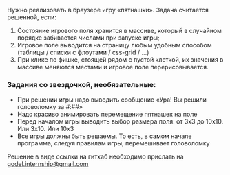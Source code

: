 Нужно реализовать в браузере игру «пятнашки». Задача считается решенной, если:
1. Состояние игрового поля хранится в массиве, который в случайном порядке забивается числами при запуске игры;
2. Игровое поле выводится на страницу любым удобным способом (таблицы / списки с флоутами / css-grid / ...)
3. При клике по фишке, стоящей рядом с пустой клеткой, их значения в массиве меняются местами и игровое поле перерисовывается.

### Задания со звездочкой, необязательные:
* При решении игры надо выводить сообщение «Ура! Вы решили головоломку за #:##»
* Надо красиво анимировать перемещение пятнашек на поле
* Перед началом игры выводить выбор размера поля: от 3х3 до 10х10. Или 3х10. Или 10х3
* Все игры должны быть решаемы. То есть, в самом начале программа, следуя правилам игры, перемешивает головоломку

Решение в виде ссылки на гитхаб необходимо прислать на godel.internship@gmail.com